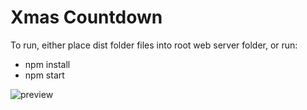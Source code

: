# Xmas Countdown

To run, either place dist folder files into root web server folder, or run:

- npm install
- npm start

![preview](https://i.imgur.com/WDOGINn.png)
